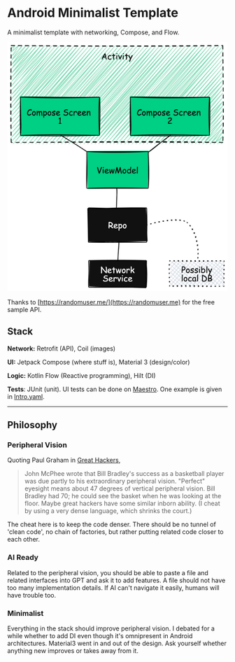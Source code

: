 # Android Minimalist Template
A minimalist template with networking, Compose, and Flow.

![Architecture Image](architecture.png)

Thanks to [https://randomuser.me/](https://randomuser.me) for the free sample API.

## Stack

**Network:** Retrofit (API), Coil (images)

**UI:** Jetpack Compose (where stuff is), Material 3 (design/color)

**Logic:** Kotlin Flow (Reactive programming), Hilt (DI)

**Tests**: JUnit (unit). UI tests can be done on [Maestro](https://maestro.mobile.dev/). One example is given in [Intro.yaml](https://github.com/smuzani/android-minimalist-template/blob/main/app/src/maestro/Intro.yaml). 

****

## Philosophy

### Peripheral Vision

Quoting Paul Graham in [Great Hackers](https://paulgraham.com/gh.html),

> John McPhee wrote that Bill Bradley's success as a basketball player was due partly to his extraordinary peripheral vision. "Perfect" eyesight means about 47 degrees of vertical peripheral vision. Bill Bradley had 70; he could see the basket when he was looking at the floor. Maybe great hackers have some similar inborn ability. (I cheat by using a very dense language, which shrinks the court.)

The cheat here is to keep the code denser. There should be no tunnel of 'clean code', no chain of factories, but rather putting related code closer to each other.

### AI Ready

Related to the peripheral vision, you should be able to paste a file and related interfaces into GPT and ask it to add features. A file should not have too many implementation details. If AI can't navigate it easily, humans will have trouble too.

### Minimalist

Everything in the stack should improve peripheral vision. I debated for a while whether to add DI even though it's omnipresent in Android architectures. Material3 went in and out of the design. Ask yourself whether anything new improves or takes away from it.
